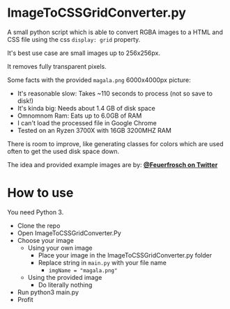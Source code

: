 
# ImageToCSSGridConverter.py

A small python script which is able to convert RGBA images to a HTML and CSS file using the css ``display: grid`` property.

It's best use case are small images up to 256x256px.

It removes fully transparent pixels.

Some facts with the provided ``magala.png`` 6000x4000px picture:
- It's reasonable slow: Takes ~110 seconds to process (not so save to disk!)
- It's kinda big: Needs about 1.4 GB of disk space
- Omnomnom Ram: Eats up to 6.0GB of RAM
- I can't load the processed file in Google Chrome
- Tested on an Ryzen 3700X with 16GB 3200MHZ RAM

There is room to improve, like generating classes for colors which are used often to get the used disk space down.

The idea and provided example images are by: **[@Feuerfrosch on Twitter](https://twitter.com/Feuerfrosch_art)**

# How to use
You need Python 3.

- Clone the repo
- Open ImageToCSSGridConverter.Py
- Choose your image
    - Using your own image
        - Place your image in the ImageToCSSGridConverter.py folder
        - Replace string in ``main.py`` with your file name
            - ``imgName = "magala.png"``
    - Using the provided image
        - Do literally nothing
- Run python3 main.py
- Profit
